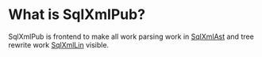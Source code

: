 
# What is SqlXmlPub?

SqlXmlPub is frontend to make all work parsing work in [SqlXmlAst](/jurgenei/SqlXmlAst) and tree rewrite work [SqlXmlLin](/jurgenei/SqlXmlLin) visible.


